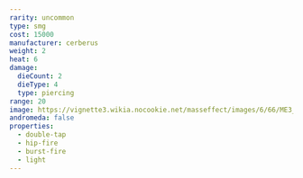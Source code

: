 ```yaml
---
rarity: uncommon
type: smg
cost: 15000
manufacturer: cerberus
weight: 2
heat: 6
damage:
  dieCount: 2
  dieType: 4
  type: piercing
range: 20
image: https://vignette3.wikia.nocookie.net/masseffect/images/6/66/ME3_Hornet_Smg.png/revision/latest?cb=20120317184337
andromeda: false
properties:
  - double-tap
  - hip-fire
  - burst-fire
  - light
---
```

